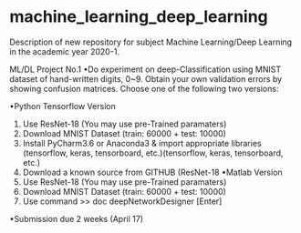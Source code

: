 # machine_learning_deep_learning
Description of new repository for subject Machine Learning/Deep Learning in the academic year 2020-1.

ML/DL Project No.1
•Do experiment on deep-Classification using MNIST dataset of hand-written digits, 0~9. 
Obtain your own validation errors by showing confusion matrices. Choose one of the following two versions:

•Python Tensorflow Version
1) Use ResNet-18 (You may use pre-Trained paramaters)
2) Download MNIST Dataset (train: 60000 + test: 10000)
3) Install PyCharm3.6 or Anaconda3 & import appropriate libraries (tensorflow, keras, tensorboard, etc.)(tensorflow, keras, tensorboard, etc.)
4) Download a known source from GITHUB (ResNet-18
•Matlab Version
1) Use ResNet-18 (You may use pre-Trained paramaters)
2) Download MNIST Dataset (train: 60000 + test: 10000)
3) Use command >> doc deepNetworkDesigner [Enter]

•Submission due 2 weeks (April 17)

